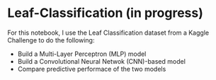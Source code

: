 # Leaf-Classification (in progress) 

For this notebook, I use the Leaf Classification dataset from a Kaggle Challenge to do the following:
* Build a Multi-Layer Perceptron (MLP) model 
* Build a Convolutional Neural Netwok (CNN)-based model
* Compare predictive performace of the two models
